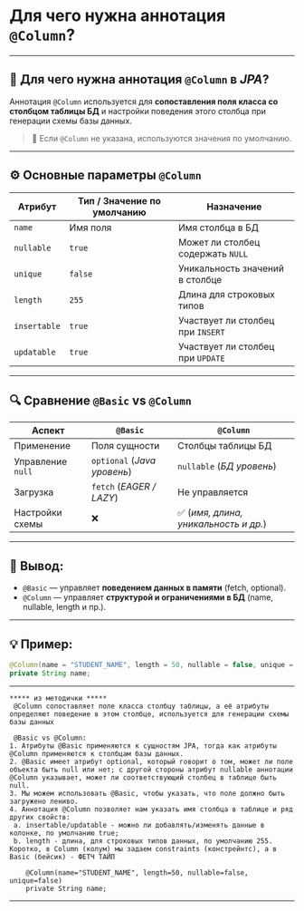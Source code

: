 # Для чего нужна аннотация `@Column`?

---
## 🧱 Для чего нужна аннотация `@Column` в *JPA*?
Аннотация `@Column` используется для **сопоставления поля класса со столбцом таблицы БД** и настройки поведения этого столбца при генерации схемы базы данных.

> 📌 Если `@Column` не указана, используются значения по умолчанию.

---
## ⚙️ Основные параметры `@Column`

|**Атрибут**|**Тип / Значение по умолчанию**|**Назначение**|
|---|---|---|
|`name`|Имя поля|Имя столбца в БД|
|`nullable`|`true`|Может ли столбец содержать `NULL`|
|`unique`|`false`|Уникальность значений в столбце|
|`length`|`255`|Длина для строковых типов|
|`insertable`|`true`|Участвует ли столбец при `INSERT`|
|`updatable`|`true`|Участвует ли столбец при `UPDATE`|

---
## 🔍 Сравнение `@Basic` vs `@Column`

|**Аспект**|`@Basic`|`@Column`|
|---|---|---|
|Применение|Поля сущности|Столбцы таблицы БД|
|Управление `null`|`optional` (_Java уровень_)|`nullable` (_БД уровень_)|
|Загрузка|`fetch` (_EAGER / LAZY_)|Не управляется|
|Настройки схемы|❌|✅ (_имя, длина, уникальность и др._)|

---
## 🧠 Вывод:
- `@Basic` — управляет **поведением данных в памяти** (fetch, optional).
- `@Column` — управляет **структурой и ограничениями в БД** (name, nullable, length и пр.).

---
## 💡 Пример:
```java
@Column(name = "STUDENT_NAME", length = 50, nullable = false, unique = false)
private String name;
```

---

```
***** из методички *****
 @Column сопоставляет поле класса столбцу таблицы, а её атрибуты определяют поведение в этом столбце, используется для генерации схемы базы данных
 
 @Basic vs @Column:
1. Атрибуты @Basic применяются к сущностям JPA, тогда как атрибуты @Column применяются к столбцам базы данных.
2. @Basic имеет атрибут optional, который говорит о том, может ли поле объекта быть null или нет; с другой стороны атрибут nullable аннотации @Column указывает, может ли соответствующий столбец в таблице быть null.
3. Мы можем использовать @Basic, чтобы указать, что поле должно быть загружено лениво.
4. Аннотация @Column позволяет нам указать имя столбца в таблице и ряд других свойств:
 a. insertable/updatable - можно ли добавлять/изменять данные в колонке, по умолчанию true;
 b. length - длина, для строковых типов данных, по умолчанию 255.
Коротко, в Column (колум) мы задаем constraints (констрейнтс), а в Basic (бейсик) - ФЕТЧ ТАЙП

    @Column(name="STUDENT_NAME", length=50, nullable=false, unique=false)
    private String name;
```

---
